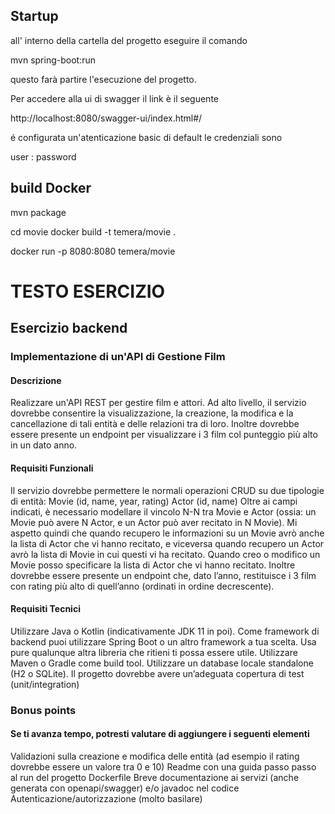 

## Startup 
all' interno della cartella del progetto eseguire il comando  

mvn spring-boot:run

questo farà partire l'esecuzione del progetto.


Per accedere alla ui di swagger il link è il seguente

http://localhost:8080/swagger-ui/index.html#/

é configurata un'atenticazione basic di default le credenziali sono  

user : password 


## build Docker

mvn package

cd movie
docker build  -t temera/movie .  

docker run -p 8080:8080 temera/movie


# TESTO ESERCIZIO

## Esercizio backend
### Implementazione di un'API di Gestione Film
#### Descrizione
Realizzare un'API REST per gestire film e attori. Ad alto livello, il servizio dovrebbe consentire la visualizzazione, la creazione, la modifica e
la cancellazione di tali entità e delle relazioni tra di loro. Inoltre dovrebbe essere presente un endpoint per visualizzare i 3 film col punteggio
più alto in un dato anno.
#### Requisiti Funzionali
Il servizio dovrebbe permettere le normali operazioni CRUD su due tipologie di entità:
Movie (id, name, year, rating)
Actor (id, name)
Oltre ai campi indicati, è necessario modellare il vincolo N-N tra Movie e Actor (ossia: un Movie può avere N Actor, e un Actor può aver
recitato in N Movie). Mi aspetto quindi che quando recupero le informazioni su un Movie avrò anche la lista di Actor che vi hanno recitato, e
viceversa quando recupero un Actor avrò la lista di Movie in cui questi vi ha recitato. Quando creo o modifico un Movie posso specificare la
lista di Actor che vi hanno recitato.
Inoltre dovrebbe essere presente un endpoint che, dato l’anno, restituisce i 3 film con rating più alto di quell’anno (ordinati in ordine
decrescente).
#### Requisiti Tecnici

Utilizzare Java o Kotlin (indicativamente JDK 11 in poi).
Come framework di backend puoi utilizzare Spring Boot o un altro framework a tua scelta.
Usa pure qualunque altra libreria che ritieni ti possa essere utile.
Utilizzare Maven o Gradle come build tool.
Utilizzare un database locale standalone (H2 o SQLite).
Il progetto dovrebbe avere un’adeguata copertura di test (unit/integration)

### Bonus points
#### Se ti avanza tempo, potresti valutare di aggiungere i seguenti elementi

Validazioni sulla creazione e modifica delle entità (ad esempio il rating dovrebbe essere un valore tra 0 e 10)
Readme con una guida passo passo al run del progetto
Dockerfile
Breve documentazione ai servizi (anche generata con openapi/swagger) e/o javadoc nel codice
Autenticazione/autorizzazione (molto basilare)